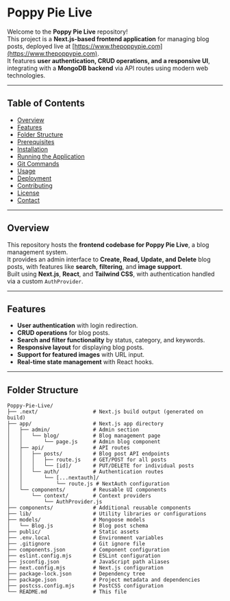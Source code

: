# Poppy Pie Live

Welcome to the **Poppy Pie Live** repository!  
This project is a **Next.js-based frontend application** for managing blog posts, deployed live at [https://www.thepoppypie.com](https://www.thepoppypie.com).  
It features **user authentication, CRUD operations, and a responsive UI**, integrating with a **MongoDB backend** via API routes using modern web technologies.

---

## Table of Contents

- [Overview](#overview)
- [Features](#features)
- [Folder Structure](#folder-structure)
- [Prerequisites](#prerequisites)
- [Installation](#installation)
- [Running the Application](#running-the-application)
- [Git Commands](#git-commands)
- [Usage](#usage)
- [Deployment](#deployment)
- [Contributing](#contributing)
- [License](#license)
- [Contact](#contact)

---

## Overview

This repository hosts the **frontend codebase for Poppy Pie Live**, a blog management system.  
It provides an admin interface to **Create, Read, Update, and Delete** blog posts, with features like **search**, **filtering**, and **image support**.  
Built using **Next.js**, **React**, and **Tailwind CSS**, with authentication handled via a custom `AuthProvider`.

---

## Features

- **User authentication** with login redirection.
- **CRUD operations** for blog posts.
- **Search and filter functionality** by status, category, and keywords.
- **Responsive layout** for displaying blog posts.
- **Support for featured images** with URL input.
- **Real-time state management** with React hooks.

---

## Folder Structure

```plaintext
Poppy-Pie-Live/
├── .next/                  # Next.js build output (generated on build)
├── app/                    # Next.js app directory
│   ├── admin/              # Admin section
│   │   └── blog/           # Blog management page
│   │       └── page.js     # Admin blog component
│   ├── api/                # API routes
│   │   ├── posts/          # Blog post API endpoints
│   │   │   ├── route.js    # GET/POST for all posts
│   │   │   └── [id]/       # PUT/DELETE for individual posts
│   │   └── auth/           # Authentication routes
│   │       └── [...nextauth]/
│   │           └── route.js # NextAuth configuration
│   └── components/         # Reusable UI components
│       └── context/        # Context providers
│           └── AuthProvider.js
├── components/             # Additional reusable components
├── lib/                    # Utility libraries or configurations
├── models/                 # Mongoose models
│   └── Blog.js             # Blog post schema
├── public/                 # Static assets
├── .env.local              # Environment variables
├── .gitignore              # Git ignore file
├── components.json         # Component configuration
├── eslint.config.mjs       # ESLint configuration
├── jsconfig.json           # JavaScript path aliases
├── next.config.mjs         # Next.js configuration
├── package-lock.json       # Dependency tree
├── package.json            # Project metadata and dependencies
├── postcss.config.mjs      # PostCSS configuration
└── README.md               # This file
